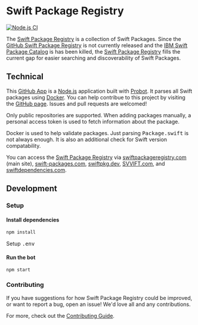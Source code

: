 # Swift Package Registry

[![Node.js CI](https://github.com/twodayslate/swift-package-registry/workflows/Node.js%20CI/badge.svg)](https://github.com/twodayslate/swift-package-registry/actions?query=workflow%3A%22Node.js+CI%22)

The [Swift Package Registry](https://swiftpackageregistry.com/) is a collection of Swift Packages. Since the [GitHub Swift Package Registry](https://github.blog/2019-06-03-github-package-registry-will-support-swift-packages/) is not currently released and the [IBM Swift Package Catalog](https://developer.ibm.com/swift/2016/02/22/introducing-swift-package-catalog/) is has been killed, the [Swift Package Registry](https://swiftpackageregistry.com/) fills the current gap for easier searching and discoverability of Swift Packages.

## Technical

This [GitHub App](https://developer.github.com/apps/about-apps/) is a [Node.js](https://nodejs.org/en/) application built with [Probot](https://github.com/probot/probot). It parses all Swift packages using [Docker](https://github.com/apocas/dockerode). You can help contribue to this project by visiting the [GitHub page](https://github.com/twodayslate/swift-package-registry/). Issues and pull requests are welcomed!

Only public repositories are supported. When adding packages manually, a personal access token is used to fetch information about the package. 

Docker is used to help validate packages. Just parsing <samp>Package.swift</samp> is not always enough. It is also an additional check for Swift version compatability.

You can access the [Swift Package Registry](https://swiftpackageregistry.com/) via [swiftpackageregistry.com](https://swiftpackageregistry.com/) (main site), [swift-packages.com](https://swift-packages.com), [swiftpkg.dev](https://swiftpkg.dev), [SVVlFT.com](https://svvlft.com), and [swiftdependencies.com](https://swiftdependencies.com).

## Development

### Setup

#### Install dependencies
```sh
npm install
```

Setup <samp>.env</samp>

#### Run the bot
```
npm start
```

### Contributing

If you have suggestions for how Swift Package Registry could be improved, or want to report a bug, open an issue! We'd love all and any contributions.

For more, check out the [Contributing Guide](https://github.com/twodayslate/swift-package-registry/blob/master/CONTRIBUTING.md).
